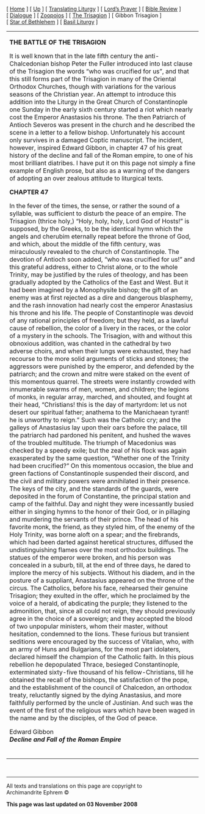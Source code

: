 \[ [Home](index.md) \] \[ [Up](obiter_scripta.md) \]
\[ [Translating Liturgy](translating_liturgy.md) \]
\[ [Lord’s Prayer](lord%27s_prayer.md) \]
\[ [Bible Review](bible_review.md) \] \[ [Dialogue](dialogue.md) \]
\[ [Zoopoios](zoopoios.md) \] \[ [The Trisagion](the_trisagion.md) \]
\[ Gibbon Trisagion \]
\[ [Star of Bethlehem](Star%20of%20Bethlehem.md) \]
\[ [Basil Liturgy](basil_liturgy.md) \]

<table>
<colgroup>
<col width="100%" />
</colgroup>
<tbody>
<tr class="odd">
<td><p><strong><strong>THE BATTLE OF THE TRISAGION</strong></strong></p>
<p>It is well known that in the late fifth century the anti-Chalcedonian bishop Peter the Fuller introduced into last clause of the Trisagion the words “who was crucified for us”, and that this still forms part of the Trisagion in many of the Oriental Orthodox Churches, though with variations for the various seasons of the Christian year. An attempt to introduce this addition into the Liturgy in the Great Church of Constantinople one Sunday in the early sixth century started a riot which nearly cost the Emperor Anastasios his throne. The then Patriarch of Antioch Severos was present in the church and he described the scene in a letter to a fellow bishop. Unfortunately his account only survives in a damaged Coptic manuscript. The incident, however, inspired Edward Gibbon, in chapter 47 of his great history of the decline and fall of the Roman empire, to one of his most brilliant diatribes. I have put it on this page not simply a fine example of English prose, but also as a warning of the dangers of adopting an over zealous attitude to liturgical texts.</p>
<p><strong>CHAPTER 47</strong></p>
<p>In the fever of the times, the sense, or rather the sound of a syllable, was sufficient to disturb the peace of an empire. The Trisagion (thrice holy,) “Holy, holy, holy, Lord God of Hosts!” is supposed, by the Greeks, to be the identical hymn which the angels and cherubim eternally repeat before the throne of God, and which, about the middle of the fifth century, was miraculously revealed to the church of Constantinople. The devotion of Antioch soon added, “who was crucified for us!” and this grateful address, either to Christ alone, or to the whole Trinity, may be justified by the rules of theology, and has been gradually adopted by the Catholics of the East and West. But it had been imagined by a Monophysite bishop; the gift of an enemy was at first rejected as a dire and dangerous blasphemy, and the rash innovation had nearly cost the emperor Anastasius his throne and his life. The people of Constantinople was devoid of any rational principles of freedom; but they held, as a lawful cause of rebellion, the color of a livery in the races, or the color of a mystery in the schools. The Trisagion, with and without this obnoxious addition, was chanted in the cathedral by two adverse choirs, and when their lungs were exhausted, they had recourse to the more solid arguments of sticks and stones; the aggressors were punished by the emperor, and defended by the patriarch; and the crown and mitre were staked on the event of this momentous quarrel. The streets were instantly crowded with innumerable swarms of men, women, and children; the legions of monks, in regular array, marched, and shouted, and fought at their head, “Christians! this is the day of martyrdom: let us not desert our spiritual father; anathema to the Manichaean tyrant! he is unworthy to reign.” Such was the Catholic cry; and the galleys of Anastasius lay upon their oars before the palace, till the patriarch had pardoned his penitent, and hushed the waves of the troubled multitude. The triumph of Macedonius was checked by a speedy exile; but the zeal of his flock was again exasperated by the same question, “Whether one of the Trinity had been crucified?” On this momentous occasion, the blue and green factions of Constantinople suspended their discord, and the civil and military powers were annihilated in their presence. The keys of the city, and the standards of the guards, were deposited in the forum of Constantine, the principal station and camp of the faithful. Day and night they were incessantly busied either in singing hymns to the honor of their God, or in pillaging and murdering the servants of their prince. The head of his favorite monk, the friend, as they styled him, of the enemy of the Holy Trinity, was borne aloft on a spear; and the firebrands, which had been darted against heretical structures, diffused the undistinguishing flames over the most orthodox buildings. The statues of the emperor were broken, and his person was concealed in a suburb, till, at the end of three days, he dared to implore the mercy of his subjects. Without his diadem, and in the posture of a suppliant, Anastasius appeared on the throne of the circus. The Catholics, before his face, rehearsed their genuine Trisagion; they exulted in the offer, which he proclaimed by the voice of a herald, of abdicating the purple; they listened to the admonition, that, since all could not reign, they should previously agree in the choice of a sovereign; and they accepted the blood of two unpopular ministers, whom their master, without hesitation, condemned to the lions. These furious but transient seditions were encouraged by the success of Vitalian, who, with an army of Huns and Bulgarians, for the most part idolaters, declared himself the champion of the Catholic faith. In this pious rebellion he depopulated Thrace, besieged Constantinople, exterminated sixty-five thousand of his fellow-Christians, till he obtained the recall of the bishops, the satisfaction of the pope, and the establishment of the council of Chalcedon, an orthodox treaty, reluctantly signed by the dying Anastasius, and more faithfully performed by the uncle of Justinian. And such was the event of the first of the religious wars which have been waged in the name and by the disciples, of the God of peace.</p>
<p>Edward Gibbon<br />
<em><strong>Decline and Fall of the Roman Empire</strong></em></p>
 </td>
</tr>
</tbody>
</table>

 

-----

All texts and translations on this page are copyright to  
Archimandrite Ephrem ©

**This page was last updated on 03 November 2008**

